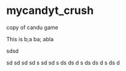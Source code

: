 # mycandyt_crush
copy of candu game

This is b;a ba; abla


sdsd



sd
sd
sd
sd
s
sd
sd
s
ds
ds
d
s
ds
ds
d
s
ds
d
